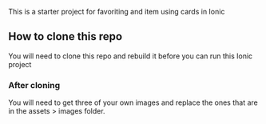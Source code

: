 This is a starter project for favoriting and item using cards in Ionic

## How to clone this repo

You will need to clone this repo and rebuild it before you can run this Ionic project

### After cloning

You will need to get three of your own images and replace the ones that are in the assets > images folder. 

